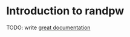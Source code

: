 # Introduction to randpw

TODO: write [great documentation](http://jacobian.org/writing/what-to-write/)
